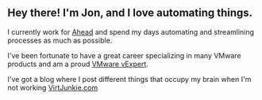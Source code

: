 ## Hey there! I'm Jon, and I love automating things. 

I currently work for [Ahead](https://www.ahead.com/) and spend my days automating and streamlining processes as much as possible.

I've been fortunate to have a great career specializing in many VMware products and am a proud [VMware vExpert](https://vexpert.vmware.com/directory/2496).

I've got a blog where I post different things that occupy my brain when I'm not working [VirtJunkie.com](https://www.virtjunkie.com/)
